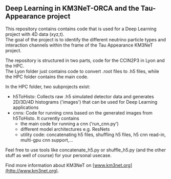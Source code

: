 ## Deep Learning in KM3NeT-ORCA and the Tau-Appearance project <br />
This repository contains contains code that is used for a Deep Learning project with 4D data (xyz,t). <br />
The goal of the project is to identify the different neutrino particle types and interaction channels within the frame of the Tau Appearance KM3NeT project. <br />

The repository is structured in two parts, code for the CCIN2P3 in Lyon and the HPC. <br />
The Lyon folder just contains code to convert .root files to .h5 files, while the HPC folder contains the main code. <br />

In the HPC folder, two subprojects exist:
- h5ToHisto: Collects raw .h5 simulated detector data and generates 2D/3D/4D histograms ('images') that can be used for Deep Learning applications
- cnns: Code for running cnns based on the generated images from h5ToHisto. It currently contains
    - the main code for running a cnn ('run_cnn.py')
    - different model architectures e.g. ResNets
    - utility code: concatenating h5 files, shuffling h5 files, h5 cnn read-in, multi-gpu cnn support,...


Feel free to use tools like concatenate_h5.py or shuffle_h5.py (and the other stuff as well of course) for your personal usecase.

Find more information about KM3NeT on [www.km3net.org](http://www.km3net.org).

